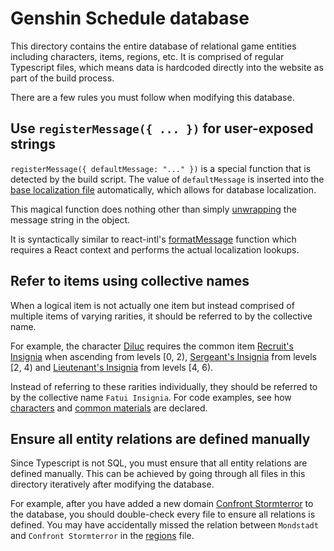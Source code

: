 # Genshin Schedule database

This directory contains the entire database of relational game entities including characters, items, regions, etc. It is comprised of regular Typescript files, which means data is hardcoded directly into the website as part of the build process.

There are a few rules you must follow when modifying this database.

## Use `registerMessage({ ... })` for user-exposed strings

`registerMessage({ defaultMessage: "..." })` is a special function that is detected by the build script. The value of `defaultMessage` is inserted into the [base localization file](../langs/en_US.pot) automatically, which allows for database localization.

This magical function does nothing other than simply [unwrapping](../utils/index.ts) the message string in the object.

It is syntactically similar to react-intl's [formatMessage](https://formatjs.io/docs/react-intl/api/#formatmessage) function which requires a React context and performs the actual localization lookups.

## Refer to items using collective names

When a logical item is not actually one item but instead comprised of multiple items of varying rarities, it should be referred to by the collective name.

For example, the character [Diluc](https://genshin-impact.fandom.com/wiki/Diluc) requires the common item [Recruit's Insignia](https://genshin-impact.fandom.com/wiki/Recruit%27s_Insignia) when ascending from levels [0, 2), [Sergeant's Insignia](https://genshin-impact.fandom.com/wiki/Sergeant%27s_Insignia) from levels [2, 4) and [Lieutenant's Insignia](https://genshin-impact.fandom.com/wiki/Lieutenant%27s_Insignia) from levels [4, 6).

Instead of referring to these rarities individually, they should be referred to by the collective name `Fatui Insignia`. For code examples, see how [characters](characters.ts) and [common materials](commonMaterials.ts) are declared.

## Ensure all entity relations are defined manually

Since Typescript is not SQL, you must ensure that all entity relations are defined manually. This can be achieved by going through all files in this directory iteratively after modifying the database.

For example, after you have added a new domain [Confront Stormterror](https://genshin-impact.fandom.com/wiki/Confront_Stormterror) to the database, you should double-check every file to ensure all relations is defined. You may have accidentally missed the relation between `Mondstadt` and `Confront Stormterror` in the [regions](regions.ts) file.
